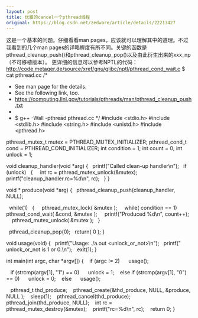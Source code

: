 ```yaml
---
layout: post
title: 优雅的cancel一个pthread线程
original: https://blog.csdn.net/zedware/article/details/22213427
---
```


这是一个基本的问题。仔细看看man pages，应该就可以理解其中的道理。不过我看到的几个man pages的详略程度有所不同。关键的函数是pthread_cleanup_push()和pthread_cleanup_pop()以及由此衍生出来的xxx_np（不可移植版本）。
更详细的信息可以参考NPTL的代码：http://code.metager.de/source/xref/gnu/glibc/nptl/pthread_cond_wait.c
$ cat pthread.cc
/*
* See man page for the details.
* See the following link, too.
* https://computing.llnl.gov/tutorials/pthreads/man/pthread_cleanup_push.txt
*
* $ g++ -Wall -pthread pthread.cc
*/
#include <stdio.h>
#include <stdlib.h>
#include <string.h>
#include <unistd.h>
#include <pthread.h>

pthread_mutex_t mutex = PTHREAD_MUTEX_INITIALIZER;
pthread_cond_t cond = PTHREAD_COND_INITIALIZER;
int condition = 1;
int count = 0;
int unlock = 1;

void
cleanup_handler(void *arg)
{
  printf("Called clean-up handler\n");
  if (unlock)
  {
    int rc = pthread_mutex_unlock(&mutex);
    printf("cleanup_handler.rc=%d\n", rc);
  }
}

void *
produce(void *arg)
{
  pthread_cleanup_push(cleanup_handler, NULL);

  while(1)
  {
    pthread_mutex_lock( &mutex );
    while( condition == 1)
      pthread_cond_wait( &cond, &mutex );
    printf("Produced %d\n", count++);
    pthread_mutex_unlock( &mutex );
  }

  pthread_cleanup_pop(0);
  return( 0 );
}

void usage(void)
{
  printf("Usage: ./a.out <unlock_or_not>\n");
  printf("       unlock_or_not is 1 or 0.\n");
  exit(1);
}

int main(int argc, char *argv[])
{
   if (argc != 2)
     usage();

   if (strcmp(argv[1], "1") == 0)
     unlock = 1;
   else if (strcmp(argv[1], "0") == 0)
     unlock = 0;
   else
     usage();

   pthread_t thd_produce;
   pthread_create(&thd_produce, NULL, &produce, NULL );
   sleep(1);
   pthread_cancel(thd_produce);
   pthread_join(thd_produce, NULL);
   int rc = pthread_mutex_destroy(&mutex);
   printf("rc=%d\n", rc);
   return 0;
}
